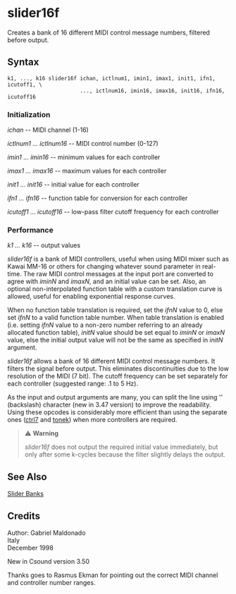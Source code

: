 <!--
id:slider16f
category:Real-time MIDI:Slider Banks
-->
# slider16f
Creates a bank of 16 different MIDI control message numbers, filtered before output.

## Syntax
``` csound-orc
k1, ..., k16 slider16f ichan, ictlnum1, imin1, imax1, init1, ifn1, icutoff1, \
                       ..., ictlnum16, imin16, imax16, init16, ifn16, icutoff16
```

### Initialization

_ichan_ -- MIDI channel (1-16)

_ictlnum1 ... ictlnum16_ -- MIDI control number (0-127)

_imin1 ... imin16_ -- minimum values for each controller

_imax1 ... imax16_ -- maximum values for each controller

_init1 ... init16_ -- initial value for each controller

_ifn1 ... ifn16_ -- function table for conversion for each controller

_icutoff1 ... icutoff16_ -- low-pass filter cutoff frequency for each controller

### Performance

_k1 ... k16_ -- output values

_slider16f_ is a bank of MIDI controllers, useful when using MIDI mixer such as Kawai MM-16 or others for changing whatever sound parameter in real-time. The raw MIDI control messages at the input port are converted to agree with _iminN_ and _imaxN_,  and an initial value can be set. Also, an optional non-interpolated function table with a custom translation curve is allowed, useful for enabling exponential response curves.

When no function table translation is required, set the _ifnN_ value to 0, else set _ifnN_ to a valid function table number.  When table translation is enabled (i.e. setting _ifnN_ value to a non-zero number referring to an already allocated function table), _initN_ value should be set equal to _iminN_ or _imaxN_ value, else the initial output value will not be the same as specified in _initN_ argument.

_slider16f_ allows a bank of 16 different MIDI control message numbers. It filters the signal before output. This eliminates discontinuities due to the low resolution of the MIDI (7 bit). The cutoff frequency can be set separately for each controller (suggested range: .1 to 5 Hz).

As the input and output arguments are many, you can split the line using '\' (backslash) character (new in 3.47 version) to improve the readability. Using these opcodes is considerably more efficient than using the separate ones ([ctrl7](../../opcodes/ctrl7) and [tonek](../../opcodes/tonek)) when more controllers are required.

> :warning: **Warning**
>
> _slider16f_ does not output the required initial value immediately, but only after some k-cycles because the filter slightly delays the output.

## See Also

[Slider Banks](../../midi/sliderbk)

## Credits

Author: Gabriel Maldonado<br>
Italy<br>
December 1998<br>

New in Csound version 3.50

Thanks goes to Rasmus Ekman for pointing out the correct MIDI channel and controller number ranges.
